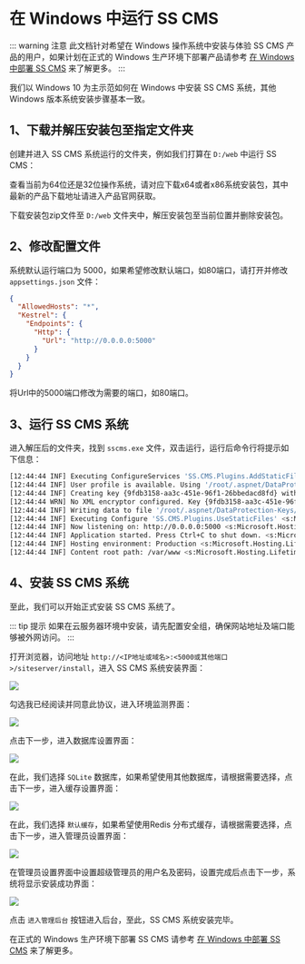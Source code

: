 # 在 Windows 中运行 SS CMS

::: warning 注意
此文档针对希望在 Windows 操作系统中安装与体验 SS CMS 产品的用户，如果计划在正式的 Windows 生产环境下部署产品请参考 [在 Windows 中部署 SS CMS](deploy.md) 来了解更多。
:::

我们以 Windows 10 为主示范如何在 Windows 中安装 SS CMS 系统，其他 Windows 版本系统安装步骤基本一致。

## 1、下载并解压安装包至指定文件夹

创建并进入 SS CMS 系统运行的文件夹，例如我们打算在 `D:/web` 中运行 SS CMS：

查看当前为64位还是32位操作系统，请对应下载x64或者x86系统安装包，其中最新的产品下载地址请进入产品官网获取。

下载安装包zip文件至 `D:/web` 文件夹中，解压安装包至当前位置并删除安装包。

## 2、修改配置文件

系统默认运行端口为 5000，如果希望修改默认端口，如80端口，请打开并修改 `appsettings.json` 文件：

``` json {6}
{
  "AllowedHosts": "*",
  "Kestrel": {
    "Endpoints": {
      "Http": {
        "Url": "http://0.0.0.0:5000"
      }
    }
  }
}
```

将Url中的5000端口修改为需要的端口，如80端口。

## 3、运行 SS CMS 系统

进入解压后的文件夹，找到 `sscms.exe` 文件，双击运行，运行后命令行将提示如下信息：

``` bash
[12:44:44 INF] Executing ConfigureServices 'SS.CMS.Plugins.AddStaticFiles' <s:Microsoft.Extensions.DependencyInjection.IServiceCollection>
[12:44:44 INF] User profile is available. Using '/root/.aspnet/DataProtection-Keys' as key repository; keys will not be encrypted at rest. <s:Microsoft.AspNetCore.DataProtection.KeyManagement.XmlKeyManager>
[12:44:44 INF] Creating key {9fdb3158-aa3c-451e-96f1-26bbedacd8fd} with creation date 2020-03-11 04:44:44Z, activation date 2020-03-11 04:44:44Z, and expiration date 2020-06-09 04:44:44Z. <s:Microsoft.AspNetCore.DataProtection.KeyManagement.XmlKeyManager>
[12:44:44 WRN] No XML encryptor configured. Key {9fdb3158-aa3c-451e-96f1-26bbedacd8fd} may be persisted to storage in unencrypted form. <s:Microsoft.AspNetCore.DataProtection.KeyManagement.XmlKeyManager>
[12:44:44 INF] Writing data to file '/root/.aspnet/DataProtection-Keys/key-9fdb3158-aa3c-451e-96f1-26bbedacd8fd.xml'. <s:Microsoft.AspNetCore.DataProtection.Repositories.FileSystemXmlRepository>
[12:44:44 INF] Executing Configure 'SS.CMS.Plugins.UseStaticFiles' <s:Microsoft.AspNetCore.Builder.IApplicationBuilder>
[12:44:44 INF] Now listening on: http://0.0.0.0:5000 <s:Microsoft.Hosting.Lifetime>
[12:44:44 INF] Application started. Press Ctrl+C to shut down. <s:Microsoft.Hosting.Lifetime>
[12:44:44 INF] Hosting environment: Production <s:Microsoft.Hosting.Lifetime>
[12:44:44 INF] Content root path: /var/www <s:Microsoft.Hosting.Lifetime>
```

## 4、安装 SS CMS 系统

至此，我们可以开始正式安装 SS CMS 系统了。

::: tip 提示
如果在云服务器环境中安装，请先配置安全组，确保网站地址及端口能够被外网访问。
:::

打开浏览器，访问地址 `http://<IP地址或域名>:<5000或其他端口>/siteserver/install`，进入 SS CMS 系统安装界面：

![](/images/getting-started/using-windows/01.png)

勾选我已经阅读并同意此协议，进入环境监测界面：

![](/images/getting-started/using-windows/02.png)

点击下一步，进入数据库设置界面：

![](/images/getting-started/using-windows/03.png)

在此，我们选择 `SQLite` 数据库，如果希望使用其他数据库，请根据需要选择，点击下一步，进入缓存设置界面：

![](/images/getting-started/using-windows/04.png)

在此，我们选择 `默认缓存`，如果希望使用Redis 分布式缓存，请根据需要选择，点击下一步，进入管理员设置界面：

![](/images/getting-started/using-windows/05.png)

在管理员设置界面中设置超级管理员的用户名及密码，设置完成后点击下一步，系统将显示安装成功界面：

![](/images/getting-started/using-windows/06.png)

点击 `进入管理后台` 按钮进入后台，至此，SS CMS 系统安装完毕。

在正式的 Windows 生产环境下部署 SS CMS 请参考 [在 Windows 中部署 SS CMS](deploy.md) 来了解更多。